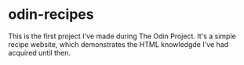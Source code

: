 # odin-recipes

This is the first project I've made during The Odin Project.
It's a simple recipe website, which demonstrates the HTML knowledgde I've had acquired until then.
